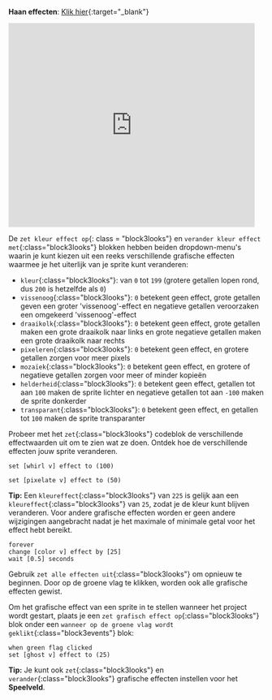 **Haan effecten**: [Klik hier](https://scratch.mit.edu/projects/435730522/editor){:target="_blank"}

<div class="scratch-preview">
  <iframe allowtransparency="true" width="485" height="402" src="https://scratch.mit.edu/projects/embed/435730522/?autostart=false" frameborder="0"></iframe>
</div>

De `zet kleur effect op`{: class = "block3looks"} en `verander kleur effect met`{:class="block3looks"} blokken hebben beiden dropdown-menu's waarin je kunt kiezen uit een reeks verschillende grafische effecten waarmee je het uiterlijk van je sprite kunt veranderen:

+ `kleur`{:class="block3looks"}: van `0` tot `199` (grotere getallen lopen rond, dus `200` is hetzelfde als `0`)
+ `vissenoog`{:class="block3looks"}: `0` betekent geen effect, grote getallen geven een groter 'vissenoog'-effect en negatieve getallen veroorzaken een omgekeerd 'vissenoog'-effect
+ `draaikolk`{:class="block3looks"}: `0` betekent geen effect, grote getallen maken een grote draaikolk naar links en grote negatieve getallen maken een grote draaikolk naar rechts
+ `pixeleren`{:class="block3looks"}: `0` betekent geen effect, en grotere getallen zorgen voor meer pixels
+ `mozaïek`{:class="block3looks"}: `0` betekent geen effect, en grotere of negatieve getallen zorgen voor meer of minder kopieën
+ `helderheid`{:class="block3looks"}: `0` betekent geen effect, getallen tot aan `100` maken de sprite lichter en negatieve getallen tot aan `-100` maken de sprite donkerder
+ `transparant`{:class="block3looks"}: `0` betekent geen effect, en getallen tot `100` maken de sprite transparanter

Probeer met het `zet`{:class="block3looks"} codeblok de verschillende effectwaarden uit om te zien wat ze doen. Ontdek hoe de verschillende effecten jouw sprite veranderen.

```blocks3
set [whirl v] effect to (100)

set [pixelate v] effect to (50)
```

**Tip:** Een `kleureffect`{:class="block3looks"} van `225` is gelijk aan een `kleureffect`{:class="block3looks"} van `25`, zodat je de kleur kunt blijven veranderen. Voor andere grafische effecten worden er geen andere wijzigingen aangebracht nadat je het maximale of minimale getal voor het effect hebt bereikt.

```blocks3
forever
change [color v] effect by [25]
wait [0.5] seconds
```

Gebruik `zet alle effecten uit`{:class="block3looks"} om opnieuw te beginnen. Door op de groene vlag te klikken, worden ook alle grafische effecten gewist.

Om het grafische effect van een sprite in te stellen wanneer het project wordt gestart, plaats je een `zet grafisch effect op`{:class="block3looks"} blok onder een `wanneer op de groene vlag wordt geklikt`{:class="block3events"} blok:

```blocks3
when green flag clicked
set [ghost v] effect to (25)
```

**Tip:** Je kunt ook `zet`{:class="block3looks"} en `verander`{:class="block3looks"} grafische effecten instellen voor het **Speelveld**.

